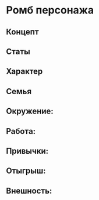 # Ромб персонажа
## Концепт
## Статы
## Характер
## Семья
## Окружение: 
## Работа: 
## Привычки:
## Отыгрыш:
## Внешность: 